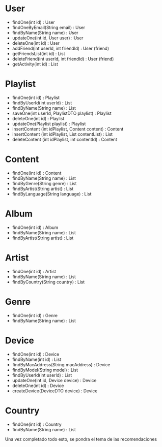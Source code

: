 # User

- findOne(int id)                                               : User
- findOneByEmail(String email)                                  : User
- findByName(String name)                                       : User
- updateOne(int id, User user)                                  : User
- deleteOne(int id)                                             : User
- addFriend(int userId, int friendId)                           : User (friend)
- getFriendsList(int id)                                        : List<User>
- deleteFriend(int userId, int friendId)                        : User (friend)
- getActivity(int id)                                           : List<Activity>

# Playlist

- findOne(int id)                                               : Playlist
- findByUserId(int userId)                                      : List<Playlist>
- findByName(String name)                                       : List<Playlist>
- saveOne(int userId, PlaylistDTO playlist)                     : Playlist
- deleteOne(int id)                                             : Playlist
- updateOne(Playlist playlist)                                  : Playlist
- insertContent (int idPlaylist, Content content)               : Content
- insertContent (int idPlaylist, List<Content> contentList)     : List<Content>
- deleteContent (int idPlaylist, int contentId)                 : Content

# Content

- findOne(int id)                                               : Content
- findByName(String name)                                       : List<Content>
- findByGenre(String genre)                                     : List<Content>
- findByArtist(String artist)                                   : List<Content>
- findByLanguage(String language)                               : List<Content>

# Album

- findOne(int id)                                               : Album
- findByName(String name)                                       : List<Album>
- findByArtist(String artist)                                   : List<Album>

# Artist

- findOne(int id)                                               : Artist
- findByName(String name)                                       : List<Artist>
- findByCountry(String country)                                 : List<Artist>

# Genre

- findOne(int id)                                               : Genre
- findByName(String name)                                       : List<Genre>

# Device

- findOne(int id)                                               : Device
- findByName(int id)                                            : List<Device>
- findByMacAddress(String macAddress)                           : Device                
- findByModel(String model)                                     : List<Device>    
- findByUserId(int userId)                                      : List<Device>    
- updateOne(int id, Device device)                              : Device            
- deleteOne(int id)                                             : Device
- createDevice(DeviceDTO device)                                : Device            

# Country

- findOne(int id)                                               : Country
- findByName(String name)                                       : List<Country>

Una vez completado todo esto, se pondra el tema de las recomendaciones
